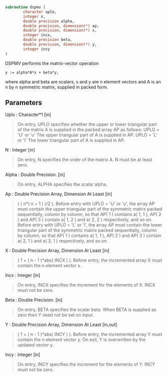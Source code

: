 ```fortran
subroutine dspmv (
		character uplo,
		integer n,
		double precision alpha,
		double precision, dimension(*) ap,
		double precision, dimension(*) x,
		integer incx,
		double precision beta,
		double precision, dimension(*) y,
		integer incy
)
```

 DSPMV  performs the matrix-vector operation

    y := alpha*A*x + beta*y,

 where alpha and beta are scalars, x and y are n element vectors and
 A is an n by n symmetric matrix, supplied in packed form.

## Parameters
Uplo : Character*1 [in]
> On entry, UPLO specifies whether the upper or lower
> triangular part of the matrix A is supplied in the packed
> array AP as follows:
> UPLO = 'U' or 'u'   The upper triangular part of A is
> supplied in AP.
> UPLO = 'L' or 'l'   The lower triangular part of A is
> supplied in AP.

N : Integer [in]
> On entry, N specifies the order of the matrix A.
> N must be at least zero.

Alpha : Double Precision. [in]
> On entry, ALPHA specifies the scalar alpha.

Ap : Double Precision Array, Dimension At Least [in]
> ( ( n*( n + 1 ) )/2 ).
> Before entry with UPLO = 'U' or 'u', the array AP must
> contain the upper triangular part of the symmetric matrix
> packed sequentially, column by column, so that AP( 1 )
> contains a( 1, 1 ), AP( 2 ) and AP( 3 ) contain a( 1, 2 )
> and a( 2, 2 ) respectively, and so on.
> Before entry with UPLO = 'L' or 'l', the array AP must
> contain the lower triangular part of the symmetric matrix
> packed sequentially, column by column, so that AP( 1 )
> contains a( 1, 1 ), AP( 2 ) and AP( 3 ) contain a( 2, 1 )
> and a( 3, 1 ) respectively, and so on.

X : Double Precision Array, Dimension At Least [in]
> ( 1 + ( n - 1 )*abs( INCX ) ).
> Before entry, the incremented array X must contain the n
> element vector x.

Incx : Integer [in]
> On entry, INCX specifies the increment for the elements of
> X. INCX must not be zero.

Beta : Double Precision. [in]
> On entry, BETA specifies the scalar beta. When BETA is
> supplied as zero then Y need not be set on input.

Y : Double Precision Array, Dimension At Least [in,out]
> ( 1 + ( n - 1 )*abs( INCY ) ).
> Before entry, the incremented array Y must contain the n
> element vector y. On exit, Y is overwritten by the updated
> vector y.

Incy : Integer [in]
> On entry, INCY specifies the increment for the elements of
> Y. INCY must not be zero.

